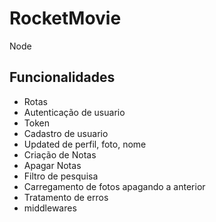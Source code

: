 # RocketMovie

Node 
## Funcionalidades

- Rotas
- Autenticação de usuario
- Token
- Cadastro de usuario
- Updated de perfil, foto, nome 
- Criação de Notas
- Apagar Notas
- Filtro de pesquisa
- Carregamento de fotos apagando a anterior
- Tratamento de erros 
- middlewares